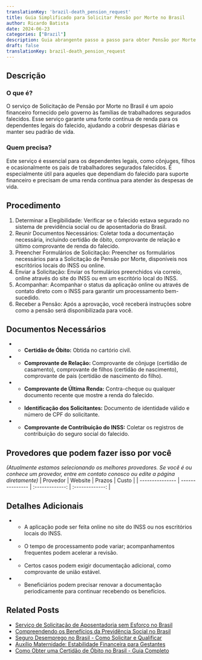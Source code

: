 ```yaml
---
translationKey: 'brazil-death_pension_request'
title: Guia Simplificado para Solicitar Pensão por Morte no Brasil
author: Ricardo Batista
date: 2024-06-23
categories: ["Brazil"]
description: Guia abrangente passo a passo para obter Pensão por Morte no Brasil. Encontre informações sobre elegibilidade, documentação e detalhes procedimentais.
draft: false
translationKey: brazil-death_pension_request
---
```


## Descrição
### O que é?
O serviço de Solicitação de Pensão por Morte no Brasil é um apoio financeiro fornecido pelo governo às famílias de trabalhadores segurados falecidos. Esse serviço garante uma fonte contínua de renda para os dependentes legais do falecido, ajudando a cobrir despesas diárias e manter seu padrão de vida.

### Quem precisa?
Este serviço é essencial para os dependentes legais, como cônjuges, filhos e ocasionalmente os pais de trabalhadores segurados falecidos. É especialmente útil para aqueles que dependiam do falecido para suporte financeiro e precisam de uma renda contínua para atender às despesas de vida.

## Procedimento

1. Determinar a Elegibilidade: Verificar se o falecido estava segurado no sistema de previdência social ou de aposentadoria do Brasil.
2. Reunir Documentos Necessários: Coletar toda a documentação necessária, incluindo certidão de óbito, comprovante de relação e último comprovante de renda do falecido.
3. Preencher Formulários de Solicitação: Preencher os formulários necessários para a Solicitação de Pensão por Morte, disponíveis nos escritórios locais do INSS ou online.
4. Enviar a Solicitação: Enviar os formulários preenchidos via correio, online através do site do INSS ou em um escritório local do INSS.
5. Acompanhar: Acompanhar o status da aplicação online ou através de contato direto com o INSS para garantir um processamento bem-sucedido.
6. Receber a Pensão: Após a aprovação, você receberá instruções sobre como a pensão será disponibilizada para você.

## Documentos Necessários

- * **Certidão de Óbito:** Obtida no cartório civil.
- * **Comprovante de Relação:** Comprovante de cônjuge (certidão de casamento), comprovante de filhos (certidão de nascimento), comprovante de pais (certidão de nascimento do filho).
- * **Comprovante de Última Renda:** Contra-cheque ou qualquer documento recente que mostre a renda do falecido.
- * **Identificação dos Solicitantes:** Documento de identidade válido e número de CPF do solicitante.
- * **Comprovante de Contribuição do INSS:** Coletar os registros de contribuição do seguro social do falecido.

## Provedores que podem fazer isso por você
_(Atualmente estamos selecionando os melhores provedores. Se você é ou conhece um provedor, entre em contato conosco ou edite a página diretamente)_
| Provedor        |     Website     |     Prazos    |       Custo      |
| --------------- | --------------- |  :-------------: | :-------------: |

## Detalhes Adicionais

- * A aplicação pode ser feita online no site do INSS ou nos escritórios locais do INSS.
- * O tempo de processamento pode variar; acompanhamentos frequentes podem acelerar a revisão.
- * Certos casos podem exigir documentação adicional, como comprovante de união estável.
- * Beneficiários podem precisar renovar a documentação periodicamente para continuar recebendo os benefícios.
## Related Posts

- [Serviço de Solicitação de Aposentadoria sem Esforço no Brasil](https://tramitit.com/pt/guides/brazil/solicitação_de_aposentadoria/)
- [Compreendendo os Benefícios da Previdência Social no Brasil](https://tramitit.com/pt/guides/brazil/previdência_social/)
- [Seguro Desemprego no Brasil - Como Solicitar e Qualificar](https://tramitit.com/pt/guides/brazil/seguro_desemprego/)
- [Auxílio Maternidade: Estabilidade Financeira para Gestantes](https://tramitit.com/pt/guides/brazil/solicitação_de_auxílio-maternidade/)
- [Como Obter uma Certidão de Óbito no Brasil - Guia Completo](https://tramitit.com/pt/guides/brazil/certidão_de_óbito/)